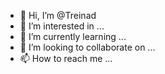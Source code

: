 - 👋 Hi, I’m @Treinad
- 👀 I’m interested in ...
- 🌱 I’m currently learning ...
- 💞️ I’m looking to collaborate on ...
- 📫 How to reach me ...

<!---
Treinad/Treinad is a ✨ special ✨ repository because its `README.md` (this file) appears on your GitHub profile.
You can click the Preview link to take a look at your changes.
--->
